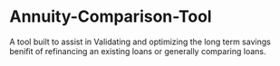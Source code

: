 # Annuity-Comparison-Tool
A tool built to assist in Validating and optimizing the long term savings benifit of refinancing an existing loans or generally comparing loans. 
